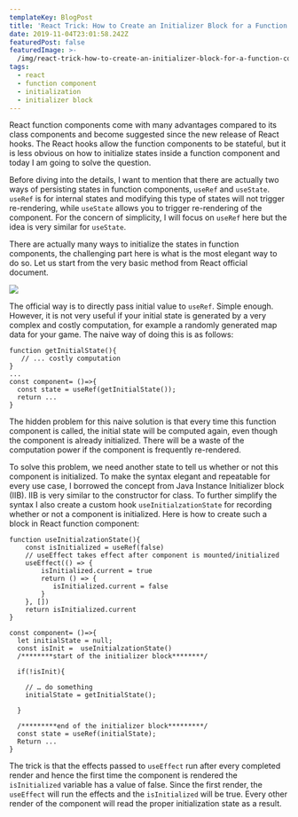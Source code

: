 ```yaml
---
templateKey: BlogPost
title: 'React Trick: How to Create an Initializer Block for a Function Component'
date: 2019-11-04T23:01:58.242Z
featuredPost: false
featuredImage: >-
  /img/react-trick-how-to-create-an-initializer-block-for-a-function-component-image1.png
tags:
  - react
  - function component
  - initialization
  - initializer block
---
```

React function components come with many advantages compared to its class components and become suggested since the new release of React hooks. The React hooks allow the function components to be stateful, but it is less obvious on how to initialize states inside a function component and today I am going to solve the question.

Before diving into the details, I want to mention that there are actually two ways of persisting states in function components, `useRef` and `useState`. `useRef` is for internal states and modifying this type of states will not trigger re-rendering, while `useState` allows you to trigger re-rendering of the component. For the concern of simplicity, I will focus on `useRef` here but the idea is very similar for `useState`.

There are actually many ways to initialize the states in function components, the challenging part here is what is the most elegant way to do so. Let us start from the very basic method from React official document.

![](/img/react-trick-how-to-create-an-initializer-block-for-a-function-component-image1.png)

The official way is to directly pass initial value to `useRef`. Simple enough. However, it is not very useful if your initial state is generated by a very complex and costly computation, for example a randomly generated map data for your game. The naive way of doing this is as follows:

```
function getInitialState(){
   // ... costly computation
}
...
const component= ()=>{
  const state = useRef(getInitialState());
  return ...
}
```

The hidden problem for this naive solution is that every time this function component is called, the initial state will be computed again, even though the component is already initialized. There will be a waste of the computation power if the component is frequently re-rendered. 

To solve this problem, we need another state to tell us whether or not this component is initialized. To make the syntax elegant and repeatable for every use case, I borrowed the concept from Java Instance Initializer block (IIB). IIB is very similar to the constructor for class. To further simplify the syntax I also create a custom hook `useInitialzationState` for recording whether or not a component is initialized. Here is how to create such a block in React function component:

```
function useInitialzationState(){
    const isInitialized = useRef(false)
    // useEffect takes effect after component is mounted/initialized
    useEffect(() => {
        isInitialized.current = true
        return () => {
           isInitialized.current = false
        }
    }, [])
    return isInitialized.current
}

const component= ()=>{
  let initialState = null;
  const isInit =  useInitialzationState()
  /********start of the initializer block********/

  if(!isInit){ 

    // … do something
    initialState = getInitialState();

  }

  /*********end of the initializer block*********/
  const state = useRef(initialState);
  Return ...
}
```

The trick is that the effects passed to `useEffect` run after every completed render and hence the first time the component is rendered the `isInitialized` variable has a value of false. Since the first render, the `useEffect` will run the effects and the `isInitialized` will be true. Every other render of the component will read the proper initialization state as a result.
